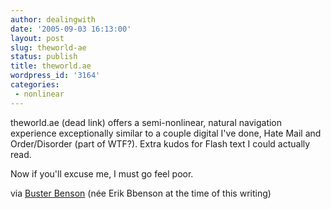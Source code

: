 ```yaml
---
author: dealingwith
date: '2005-09-03 16:13:00'
layout: post
slug: theworld-ae
status: publish
title: theworld.ae
wordpress_id: '3164'
categories:
 - nonlinear
---
```


<a class="dead">theworld.ae (dead link)</a> offers a semi-nonlinear, natural navigation experience exceptionally similar to a couple digital I've done, Hate Mail and Order/Disorder (part of WTF?). Extra kudos for Flash text I could actually read.

Now if you'll excuse me, I must go feel poor.

via [Buster Benson](http://www.busterbenson.com/) (née Erik Bbenson at the time of this writing)
